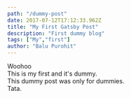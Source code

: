 ```yaml
---
path: "/dummy-post"
date: 2017-07-12T17:12:33.962Z
title: "My First Gatsby Post"
description: "First dummy blog"
tags: ["My","first"]
author: "Balu Purohit"
---
```


Woohoo<br>
This is my first and it's dummy.<br>
This dummy post was only for dummies.<br>
Tata.<br>
